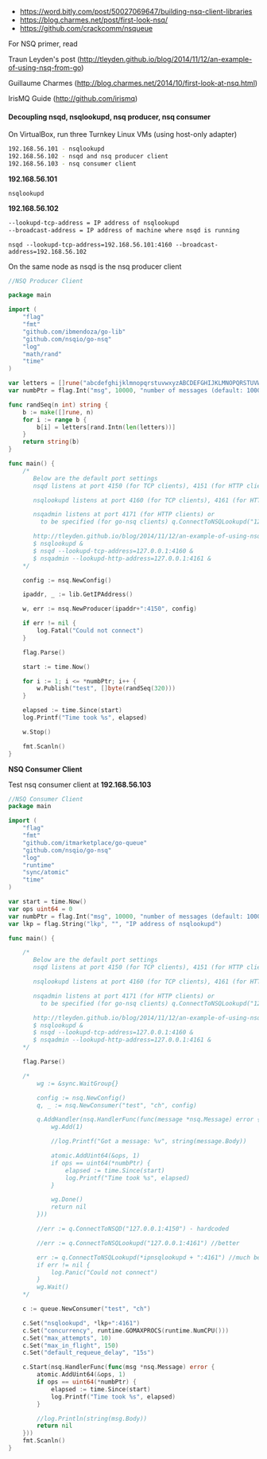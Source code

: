 - https://word.bitly.com/post/50027069647/building-nsq-client-libraries
- https://blog.charmes.net/post/first-look-nsq/
- https://github.com/crackcomm/nsqueue

For NSQ primer, read

Traun Leyden's post (http://tleyden.github.io/blog/2014/11/12/an-example-of-using-nsq-from-go)

Guillaume Charmes (http://blog.charmes.net/2014/10/first-look-at-nsq.html)

IrisMQ Guide (http://github.com/irismq)

#### Decoupling nsqd, nsqlookupd, nsq producer, nsq consumer

On VirtualBox, run three Turnkey Linux VMs (using host-only adapter)

```bash
192.168.56.101 - nsqlookupd
192.168.56.102 - nsqd and nsq producer client
192.168.56.103 - nsq consumer client
```

**192.168.56.101**

```
nsqlookupd
```

**192.168.56.102**

```bash
--lookupd-tcp-address = IP address of nsqlookupd
--broadcast-address = IP address of machine where nsqd is running
```

```
nsqd --lookupd-tcp-address=192.168.56.101:4160 --broadcast-address=192.168.56.102
```

On the same node as nsqd is the nsq producer client

```go
//NSQ Producer Client

package main

import (
	"flag"
	"fmt"
	"github.com/ibmendoza/go-lib"
	"github.com/nsqio/go-nsq"
	"log"
	"math/rand"
	"time"
)

var letters = []rune("abcdefghijklmnopqrstuvwxyzABCDEFGHIJKLMNOPQRSTUVWXYZ!@#$%^&*()1234567890")
var numbPtr = flag.Int("msg", 10000, "number of messages (default: 10000)")

func randSeq(n int) string {
	b := make([]rune, n)
	for i := range b {
		b[i] = letters[rand.Intn(len(letters))]
	}
	return string(b)
}

func main() {
	/*
	   Below are the default port settings
	   nsqd listens at port 4150 (for TCP clients), 4151 (for HTTP clients)

	   nsqlookupd listens at port 4160 (for TCP clients), 4161 (for HTTP clients)

	   nsqadmin listens at port 4171 (for HTTP clients) or
	     to be specified (for go-nsq clients) q.ConnectToNSQLookupd("127.0.0.1:4161")

	   http://tleyden.github.io/blog/2014/11/12/an-example-of-using-nsq-from-go/
	   $ nsqlookupd &
	   $ nsqd --lookupd-tcp-address=127.0.0.1:4160 &
	   $ nsqadmin --lookupd-http-address=127.0.0.1:4161 &
	*/

	config := nsq.NewConfig()

	ipaddr, _ := lib.GetIPAddress()

	w, err := nsq.NewProducer(ipaddr+":4150", config)

	if err != nil {
		log.Fatal("Could not connect")
	}

	flag.Parse()

	start := time.Now()

	for i := 1; i <= *numbPtr; i++ {
		w.Publish("test", []byte(randSeq(320)))
	}

	elapsed := time.Since(start)
	log.Printf("Time took %s", elapsed)

	w.Stop()

	fmt.Scanln()
}
```

**NSQ Consumer Client**

Test nsq consumer client at **192.168.56.103**

```go
//NSQ Consumer Client
package main

import (
	"flag"
	"fmt"
	"github.com/itmarketplace/go-queue"
	"github.com/nsqio/go-nsq"
	"log"
	"runtime"
	"sync/atomic"
	"time"
)

var start = time.Now()
var ops uint64 = 0
var numbPtr = flag.Int("msg", 10000, "number of messages (default: 10000)")
var lkp = flag.String("lkp", "", "IP address of nsqlookupd")

func main() {

	/*
	   Below are the default port settings
	   nsqd listens at port 4150 (for TCP clients), 4151 (for HTTP clients)

	   nsqlookupd listens at port 4160 (for TCP clients), 4161 (for HTTP clients)

	   nsqadmin listens at port 4171 (for HTTP clients) or
	     to be specified (for go-nsq clients) q.ConnectToNSQLookupd("127.0.0.1:4161")

	   http://tleyden.github.io/blog/2014/11/12/an-example-of-using-nsq-from-go/
	   $ nsqlookupd &
	   $ nsqd --lookupd-tcp-address=127.0.0.1:4160 &
	   $ nsqadmin --lookupd-http-address=127.0.0.1:4161 &
	*/

	flag.Parse()

	/*
		wg := &sync.WaitGroup{}

		config := nsq.NewConfig()
		q, _ := nsq.NewConsumer("test", "ch", config)

		q.AddHandler(nsq.HandlerFunc(func(message *nsq.Message) error {
			wg.Add(1)

			//log.Printf("Got a message: %v", string(message.Body))

			atomic.AddUint64(&ops, 1)
			if ops == uint64(*numbPtr) {
				elapsed := time.Since(start)
				log.Printf("Time took %s", elapsed)
			}

			wg.Done()
			return nil
		}))

		//err := q.ConnectToNSQD("127.0.0.1:4150") - hardcoded

		//err := q.ConnectToNSQLookupd("127.0.0.1:4161") //better

		err := q.ConnectToNSQLookupd(*ipnsqlookupd + ":4161") //much better
		if err != nil {
			log.Panic("Could not connect")
		}
		wg.Wait()
	*/

	c := queue.NewConsumer("test", "ch")

	c.Set("nsqlookupd", *lkp+":4161")
	c.Set("concurrency", runtime.GOMAXPROCS(runtime.NumCPU()))
	c.Set("max_attempts", 10)
	c.Set("max_in_flight", 150)
	c.Set("default_requeue_delay", "15s")

	c.Start(nsq.HandlerFunc(func(msg *nsq.Message) error {
		atomic.AddUint64(&ops, 1)
		if ops == uint64(*numbPtr) {
			elapsed := time.Since(start)
			log.Printf("Time took %s", elapsed)
		}

		//log.Println(string(msg.Body))
		return nil
	}))
	fmt.Scanln()
}
```
